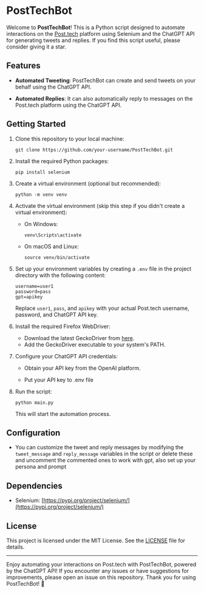 
# PostTechBot

Welcome to **PostTechBot**! This is a Python script designed to automate interactions on the [Post.tech](https://post.tech/) platform using Selenium and the ChatGPT API for generating tweets and replies. If you find this script useful, please consider giving it a star.

## Features

- **Automated Tweeting**: PostTechBot can create and send tweets on your behalf using the ChatGPT API.

- **Automated Replies**: It can also automatically reply to messages on the Post.tech platform using the ChatGPT API.

## Getting Started

1. Clone this repository to your local machine:

   ```shell
   git clone https://github.com/your-username/PostTechBot.git
   ```

2. Install the required Python packages:

   ```shell
   pip install selenium
   ```

3. Create a virtual environment (optional but recommended):

   ```shell
   python -m venv venv
   ```

4. Activate the virtual environment (skip this step if you didn't create a virtual environment):

   - On Windows:

     ```shell
     venv\Scripts\activate
     ```

   - On macOS and Linux:

     ```shell
     source venv/bin/activate
     ```

5. Set up your environment variables by creating a `.env` file in the project directory with the following content:

   ```env
   username=user1
   password=pass
   gpt=apikey
   ```

   Replace `user1`, `pass`, and `apikey` with your actual Post.tech username, password, and ChatGPT API key.

6. Install the required Firefox WebDriver:

   - Download the latest GeckoDriver from [here](https://github.com/mozilla/geckodriver/releases).
   - Add the GeckoDriver executable to your system's PATH.

7. Configure your ChatGPT API credentials:

   - Obtain your API key from the OpenAI platform.

   - Put your API key to .env file

8. Run the script:

   ```shell
   python main.py
   ```

   This will start the automation process.

## Configuration

- You can customize the tweet and reply messages by modifying the `tweet_message` and `reply_message` variables in the script or delete these and uncomment the commented ones to work with gpt, also set up your persona and prompt
  

## Dependencies

- Selenium: [https://pypi.org/project/selenium/](https://pypi.org/project/selenium/)

## License

This project is licensed under the MIT License. See the [LICENSE](LICENSE) file for details.

---

Enjoy automating your interactions on Post.tech with PostTechBot, powered by the ChatGPT API! If you encounter any issues or have suggestions for improvements, please open an issue on this repository. Thank you for using PostTechBot! 🚀
